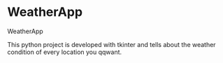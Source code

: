 # WeatherApp
WeatherApp



This python project is developed with tkinter and tells about the weather condition of every location you qqwant.
